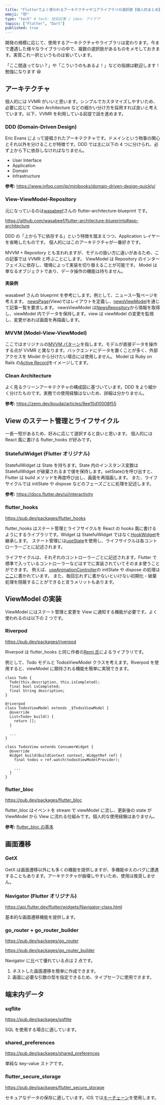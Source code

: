 ```yaml
---
title: "Flutterでよく使われるアーキテクチャやコアライブラリの選択肢【個人的まとめ】"
emoji: "😻"
type: "tech" # tech: 技術記事 / idea: アイデア
topics: ["Flutter", "Dart"]
published: true
---
```


開発の規模に応じて、使用するアーキテクチャやライブラリは変わります。今まで遭遇した様々なライブラリの中で、複数の選択肢があるものをメモしておきます。実質これ一択というものは省いています。

「ここ間違ってない？」や「こういうのもあるよ！」などの指摘は歓迎します！勉強になります 😆

## アーキテクチャ

個人的には VVMR がいいと思います。シンプルでカスタマイズしやすいため、必要に応じて Clean Architecture などの細かい分け方を採用すれば良いと考えています。以下、VVMR を利用している前提で話を進めます。

### DDD (Domain-Driven Design)

Eric Evans によって提唱されたアーキテクチャです。ドメインという物事の関心とそれ以外を分けることが特徴です。DDD では主に以下の 4 つに分けられ、必ず上から下に依存しなければなりません。

- User Interface
- Application
- Domain
- Infrastructure

**参考:**
https://www.infoq.com/jp/minibooks/domain-driven-design-quickly/

### View-ViewModel-Repository

元になっているのは[wasabeef](https://github.com/wasabeef)さんの flutter-architecture-blueprint です。

https://github.com/wasabeef/flutter-architecture-blueprints#app-architecture

DDD の「上から下に依存する」という特徴を踏まえつつ、Application レイヤーを省略したものです。
個人的にはこのアーキテクチャが一番好きです。

MVVM + Repository とも言われますが、モデルの扱い方に違いがあるため、この記事では VVMR と呼ぶことにします。
ViewModel は Repository のインターフェイスに依存し、環境によって実装を切り替えることが可能です。
Model は単なるオブジェクトであり、データ操作の機能は持ちません。

#### 実装例

wasabeef さんの blueprint を参考にします。例として、ニュース一覧ページを考えます。
[newsPage](https://github.com/wasabeef/flutter-architecture-blueprints/blob/a4d87a6d0a7f1d249b89795b567fd6325ac34d51/lib/ui/news/news_page.dart#L11)(View)ではレイアウトを定義し、[newsViewModel](https://github.com/wasabeef/flutter-architecture-blueprints/blob/a4d87a6d0a7f1d249b89795b567fd6325ac34d51/lib/ui/news/news_page.dart#L18)を通じて記事一覧を要求します。
newsViewModel は[NewsRepository](https://github.com/wasabeef/flutter-architecture-blueprints/blob/a4d87a6d0a7f1d249b89795b567fd6325ac34d51/lib/ui/news/news_view_model.dart#L16)から情報を取得し、viewModel 内でデータを保持します。view は viewModel の変更を監視し、変更があれば画面を再描画します。

### MVVM (Model-View-ViewModel)

ここではオリジナルの[MVVM パターン](https://learn.microsoft.com/ja-jp/dotnet/architecture/maui/mvvm)を指します。モデルが直接データを操作する点が VVMR と異なります。バックエンドにデータを置くことが多く、外部アクセスを Model から分けたい場合には使用しません。
Model は Ruby on Rails の[Active Record](https://railsguides.jp/active_record_basics.html)をイメージしてます。

### Clean Architecture

よく見るクリーンアーキテクチャの構成図に基づいています。DDD をより細かく分けたものです。実務での使用経験はないため、詳細は分かりません。

**参考:**
https://zenn.dev/koudai/articles/8ee15d10008f55

## View のステート管理とライフサイクル

一長一短があるため、好みに応じて選択すると良いと思います。
個人的には React 風に書ける flutter_hooks が好みです。

### StatefulWidget (Flutter オリジナル)

StatefulWidget は State を持ちます。State 内のインスタンス変数は StatefulWidget が破棄されるまで値を保持します。setState()を呼び出すと、Flutter は build メソッドを再度呼び出し、画面を再描画します。
また、ライフサイクルでは initState や dispose などのフェーズごとに処理を記述します。

**参考:**
https://docs.flutter.dev/ui/interactivity

### flutter_hooks

https://pub.dev/packages/flutter_hooks

flutter_hooks はステート管理とライフサイクルを React の hooks 風に書けるようにするライブラリです。Widget は StatefulWidget ではなく[HookWidget](https://pub.dev/documentation/flutter_hooks/latest/flutter_hooks/HookWidget-class.html)を継承します。
ステート管理には[useState](https://pub.dev/documentation/flutter_hooks/latest/flutter_hooks/useState.html)を使用し、ライフサイクルは各コントローラーごとに記述されます。

ライフサイクルは、それぞれのコントローラーごとに記述されます。Flutter で標準で入っているコントローラーなどはすでに実装されていてそのまま使うことができます。
例えば、[useAnimationController](https://pub.dev/documentation/flutter_hooks/latest/flutter_hooks/useAnimationController.html)の initState や dispose の処理は[ここ](https://github.com/rrousselGit/flutter_hooks/blob/cc0eab8fa0a63a822367a84a45fa855f5208a7f2/packages/flutter_hooks/lib/src/animation.dart#L105)に書かれています。
また、毎回忘れずに書かないといけない初期化・破棄処理を隠蔽することができると言うメリットもあります。

## ViewModel の実装

ViewModel にはステート管理と変更を View に通知する機能が必要です。よく使われるのは以下の 2 つです。

### Riverpod

https://pub.dev/packages/riverpod

Riverpod は flutter_hooks と同じ作者の[Remi 氏](https://github.com/rrousselGit)によるライブラリです。

例として、Todo モデルと TodosViewModel クラスを考えます。Riverpod を使用すると、viewModel に期待される機能を簡単に実現できます。

```
class Todo {
  Todo(this.description, this.isCompleted);
  final bool isCompleted;
  final String description;
}

@riverpod
class TodosViewModel extends _$TodosViewModel {
  @override
  List<Todo> build() {
    return [];
  }

  ...
}

class TodosView extends ConsumerWidget {
  @override
  Widget build(BuildContext context, WidgetRef ref) {
    final todos = ref.watch(todosViewModelProvider);

    ...
  }
}
```

### flutter_bloc

https://pub.dev/packages/flutter_bloc

flutter_bloc はイベントを stream で viewModel に流し、更新後の state が ViewModel から View に流れる仕組みです。個人的な使用経験はありません。

**参考:**
[flutter_bloc の基本](https://zenn.dev/heyhey1028/articles/56692d24493f63#%E6%BA%96%E5%82%99)

## 画面遷移

### GetX

GetX は画面遷移以外にも多くの機能を提供しますが、多機能ゆえのバグに遭遇することもあります。アーキテクチャが崩壊しやすいため、使用は推奨しません。

### Navigator (Flutter オリジナル)

https://api.flutter.dev/flutter/widgets/Navigator-class.html

基本的な画面遷移機能を提供します。

### go_router + go_router_builder

https://pub.dev/packages/go_router

https://pub.dev/packages/go_router_builder

Navigator に比べて優れている点は 2 点です。

1. ネストした画面遷移を簡単に作成できます。
1. 画面に必要な引数の型を指定できるため、タイプセーフに使用できます。

## 端末内データ

### sqflite

https://pub.dev/packages/sqflite

SQL を使用する場合に適しています。

### shared_preferences

https://pub.dev/packages/shared_preferences

単純な key-value ストアです。

### flutter_secure_storage

https://pub.dev/packages/flutter_secure_storage

セキュアなデータの保存に適しています。iOS では[キーチェーン](https://support.apple.com/ja-jp/guide/security/secb0694df1a/web)を使用します。
